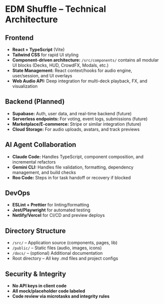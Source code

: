 # EDM Shuffle – Technical Architecture

## Frontend

- **React + TypeScript** (Vite)
- **Tailwind CSS** for rapid UI styling
- **Component-driven architecture:** `/src/components/` contains all modular UI blocks (Decks, HUD, CrowdFX, Modals, etc.)
- **State Management:** React context/hooks for audio engine, user/session, and UI overlays
- **Web Audio API:** Deep integration for multi-deck playback, FX, and visualization

## Backend (Planned)

- **Supabase:** Auth, user data, and real-time backend (future)
- **Serverless endpoints:** For voting, event logs, submissions (future)
- **Marketplace/E-commerce:** Stripe or similar integration (future)
- **Cloud Storage:** For audio uploads, avatars, and track previews

## AI Agent Collaboration

- **Claude Code:** Handles TypeScript, component composition, and incremental refactors
- **Gemini CLI:** Handles file validation, formatting, dependency management, and build checks
- **Roo Code:** Steps in for task handoff or recovery if blocked

## DevOps

- **ESLint + Prettier** for linting/formatting
- **Jest/Playwright** for automated testing
- **Netlify/Vercel** for CI/CD and preview deploys

## Directory Structure

- `/src/` – Application source (components, pages, lib)
- `/public/` – Static files (audio, images, icons)
- `/docs/` – (optional) Additional documentation
- Root directory – All key .md files and project configs

## Security & Integrity

- **No API keys in client code**
- **All mock/placeholder code labeled**
- **Code review via microtasks and integrity rules**
